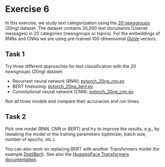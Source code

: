 # Exercise 6

In this exercise, we study text categorization using the [_20
newsgroups_](http://www.cs.cmu.edu/afs/cs.cmu.edu/project/theo-20/www/data/news20.html)
(20ng) dataset. The dataset contains 20,000 text documents (Usenet messages)
in 20 categories (newsgroups or topics). For the embeddings of RNNs and CNNs we are using pre-trained 100-dimensional [GloVe](https://nlp.stanford.edu/projects/glove/) vectors.

## Task 1

Try three different approaches for text classification with the _20 newsgroups_
(20ng) dataset:

- Recurrent neural network (RNN): [pytorch_20ng_rnn.py](pytorch_20ng_rnn.py)
- BERT finetuning: [pytorch_20ng_bert.py](pytorch_20ng_bert.py)
- Convolutional neural network (CNN): [pytorch_20ng_cnn.py](pytorch_20ng_cnn.py)

Run all three models and compare their accuracies and run times.

## Task 2

Pick one model (RNN, CNN or BERT) and try to improve the results, e.g., by
tweaking the model or the training parameters (optimizer, batch size, number of
epochs, etc.). 

You can also work on replacing BERT with another Transformers model (for example
[DistilBert](https://huggingface.co/docs/transformers/master/en/model_doc/distilbert)). 
See also the [HuggingFace Transformers documentation](https://huggingface.co/transformers/).

